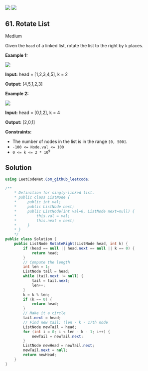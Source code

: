 [![](https://img.shields.io/github/stars/LeetCode-in-Net/LeetCode-in-Net?label=Stars&style=flat-square)](https://github.com/LeetCode-in-Net/LeetCode-in-Net)
[![](https://img.shields.io/github/forks/LeetCode-in-Net/LeetCode-in-Net?label=Fork%20me%20on%20GitHub%20&style=flat-square)](https://github.com/LeetCode-in-Net/LeetCode-in-Net/fork)

## 61\. Rotate List

Medium

Given the `head` of a linked list, rotate the list to the right by `k` places.

**Example 1:**

![](https://assets.leetcode.com/uploads/2020/11/13/rotate1.jpg)

**Input:** head = [1,2,3,4,5], k = 2

**Output:** [4,5,1,2,3] 

**Example 2:**

![](https://assets.leetcode.com/uploads/2020/11/13/roate2.jpg)

**Input:** head = [0,1,2], k = 4

**Output:** [2,0,1] 

**Constraints:**

*   The number of nodes in the list is in the range `[0, 500]`.
*   `-100 <= Node.val <= 100`
*   <code>0 <= k <= 2 * 10<sup>9</sup></code>

## Solution

```csharp
using LeetCodeNet.Com_github_leetcode;

/**
    * Definition for singly-linked list.
    * public class ListNode {
    *     public int val;
    *     public ListNode next;
    *     public ListNode(int val=0, ListNode next=null) {
    *         this.val = val;
    *         this.next = next;
    *     }
    * }
    */
public class Solution {
    public ListNode RotateRight(ListNode head, int k) {
        if (head == null || head.next == null || k == 0) {
            return head;
        }
        // Compute the length
        int len = 1;
        ListNode tail = head;
        while (tail.next != null) {
            tail = tail.next;
            len++;
        }
        k = k % len;
        if (k == 0) {
            return head;
        }
        // Make it a circle
        tail.next = head;
        // Find new tail: (len - k - 1)th node
        ListNode newTail = head;
        for (int i = 0; i < len - k - 1; i++) {
            newTail = newTail.next;
        }
        ListNode newHead = newTail.next;
        newTail.next = null;
        return newHead;
    }
}
```